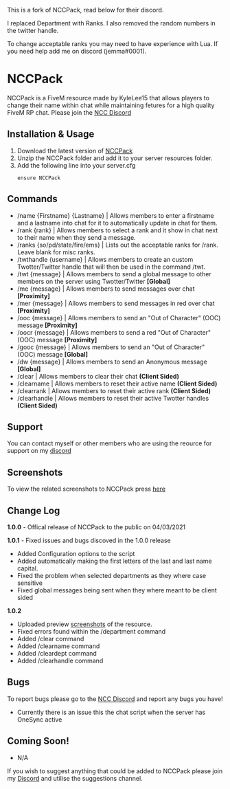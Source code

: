 This is a fork of NCCPack, read below for their discord.

I replaced Department with Ranks.
I also removed the random numbers in the twitter handle.

To change acceptable ranks you may need to have experience with Lua.  If you need help add me on discord (jemma#0001). 


# NCCPack
NCCPack is a FiveM resource made by KyleLee15 that allows players to change their name within chat while maintaining fetures for a high quality FiveM RP chat. Please join the  [NCC Discord](https://discord.gg/hUsxsuRyH6)




## Installation & Usage
1. Download the latest version of [NCCPack](https://github.com/KyleLee15/NCCPack/releases/tag/1.0.1)
2. Unzip the NCCPack folder and add it to your server resources folder.
3. Add the following line into your server.cfg
   ```
   ensure NCCPack
   ```
## Commands
* /name {Firstname} {Lastname} | Allows members to enter a firstname and a lastname into chat for it to automatically update in chat for them.
* /rank {rank} | Allows members to select a rank and it show in chat next to their name when they send a message.
* /ranks {so/pd/state/fire/ems} | Lists out the acceptable ranks for /rank.  Leave blank for misc ranks.
* /twthandle {username} | Allows members to create an custom Twotter/Twitter handle that will then be used in the command /twt.
* /twt {message} | Allows members to send a global message to other members on the server using Twotter/Twitter **[Global]**
* /me {message} | Allows members to send messages over chat **[Proximity]**
* /mer {message} | Allows members to send messages in red over chat **[Proximity]**
* /ooc {message} | Allows members to send an "Out of Character" (OOC) message **[Proximity]**
* /oocr {message} | Allows members to send a red "Out of Character" (OOC) message **[Proximity]**
* /gooc {message} | Allows members to send an "Out of Character" (OOC) message **[Global]**
* /dw {message} | Allows members to send an Anonymous message **[Global]**
* /clear | Allows members to clear their chat **(Client Sided)**
* /clearname | Allows members to reset their active name **(Client Sided)**
* /clearrank | Allows members to reset their active rank **(Client Sided)**
* /clearhandle | Allows members to reset their active Twotter handles **(Client Sided)**

## Support
You can contact myself or other members who are using the reource for support on my [discord](https://discord.gg/hUsxsuRyH6)

## Screenshots
To view the related screenshots to NCCPack press [here](https://imgur.com/a/LFOKlgw)

## Change Log
**1.0.0** -
Offical release of NCCPack to the public on 04/03/2021

**1.0.1** - Fixed issues and bugs discoved in the 1.0.0 release
- Added Configuration options to the script
- Added automatically making the first letters of the last and last name capital. 
- Fixed the problem when selected departments as they where case sensitive
- Fixed global messages being sent when they where meant to be client sided

**1.0.2**
- Uploaded preview [screenshots](https://imgur.com/a/LFOKlgw) of the resource.
- Fixed errors found within the /department command
- Added /clear command
- Added /clearname command
- Added /cleardept command
- Added /clearhandle command 

## Bugs
To report bugs please go to the [NCC Discord](https://discord.gg/hUsxsuRyH6) and report any bugs you have!
* Currently there is an issue this the chat script when the server has OneSync active 


## Coming Soon!
* N/A

If you wish to suggest anything that could be added to NCCPack please join my [Discord](https://discord.gg/hUsxsuRyH6) and utilise the suggestions channel.
